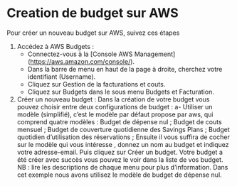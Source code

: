 # Creation de budget sur AWS

Pour créer un nouveau budget sur AWS, suivez ces étapes 
1. Accédez à AWS Budgets :
   - Connectez-vous à la [Console AWS Management] (https://aws.amazon.com/console/).
   - Dans la barre de menu en haut de la page à droite, cherchez votre identifiant (Username).
   - Cliquez sur Gestion de la facturations et couts.
   - Cliquez sur Budgets dans le sous menu Budgets et Facturation.
 2. Créer un nouveau budget :
Dans la création de votre budget vous pouvez choisir entre deux configurations de budget :
a-	Utiliser un modèle (simplifié), c’est le modèle par défaut propose par aws, qui comprend quatre modèles :
Budget de dépense nul ;
Budget de couts mensuel ;
Budget de couverture quotidienne des Savings Plans ;
Budget quotidien d’utilisation des réservations ;
Ensuite il vous suffira de cocher sur le modèle qui vous intéresse , donnez un nom au budget et indiquez votre adresse-email. Puis cliquez sur Créer un budget.
Votre budget a été créer avec succès vous pouvez le voir dans la liste de vos budget.
NB : lire les descriptions de chaque menu pour plus d’information.
Dans cet exemple nous avons utilisez le modèle de budget de dépense nul.
